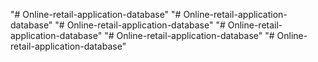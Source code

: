 "# Online-retail-application-database" 
"# Online-retail-application-database" 
"# Online-retail-application-database" 
"# Online-retail-application-database" 
"# Online-retail-application-database" 
"# Online-retail-application-database" 
